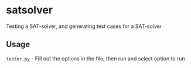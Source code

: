 # satsolver

Testing a SAT-solver, and generating test cases for a SAT-solver

## Usage

`tester.py` - Fill out the options in the file, then run and select option to run
